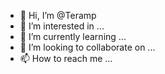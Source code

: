 - 👋 Hi, I’m @Teramp
- 👀 I’m interested in ...
- 🌱 I’m currently learning ...
- 💞️ I’m looking to collaborate on ...
- 📫 How to reach me ...

<!---
Teramp/Teramp is a ✨ special ✨ repository because its `README.md` (this file) appears on your GitHub profile.
You can click the Preview link to take a look at your changes.
--->
